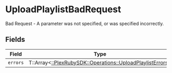 # UploadPlaylistBadRequest

Bad Request - A parameter was not specified, or was specified incorrectly.


## Fields

| Field                                                                                                        | Type                                                                                                         | Required                                                                                                     | Description                                                                                                  |
| ------------------------------------------------------------------------------------------------------------ | ------------------------------------------------------------------------------------------------------------ | ------------------------------------------------------------------------------------------------------------ | ------------------------------------------------------------------------------------------------------------ |
| `errors`                                                                                                     | T::Array<[::PlexRubySDK::Operations::UploadPlaylistErrors](../../models/operations/uploadplaylisterrors.md)> | :heavy_minus_sign:                                                                                           | N/A                                                                                                          |